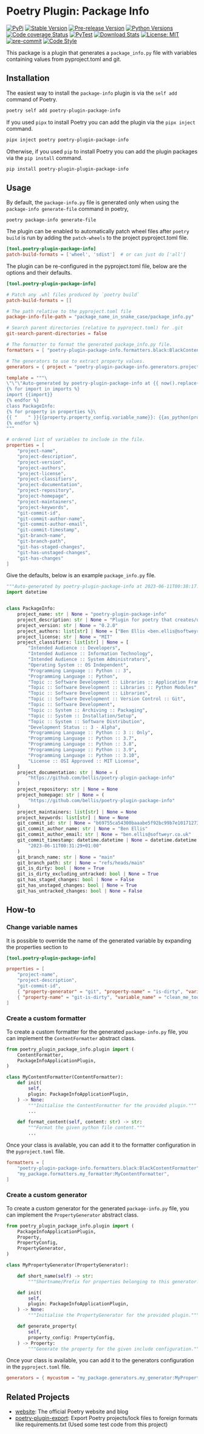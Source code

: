 # Poetry Plugin: Package Info

[![PyPi](https://img.shields.io/pypi/v/poetry-plugin-package-info.svg)](https://pypi.org/project/poetry-plugin-package-info/)
[![Stable Version](https://img.shields.io/pypi/v/poetry-plugin-package-info?label=stable)](https://pypi.org/project/poetry-plugin-package-info/)
[![Pre-release Version](https://img.shields.io/github/v/release/bellis/poetry-plugin-package-info?label=pre-release&include_prereleases&sort=semver)](https://pypi.org/project/poetry-plugin-package-info)
[![Python Versions](https://img.shields.io/pypi/pyversions/poetry-plugin-package-info)](https://pypi.org/project/poetry-plugin-package-info)
[![Code coverage Status](https://codecov.io/gh/bellis/poetry-plugin-package-info/branch/main/graph/badge.svg)](https://codecov.io/gh/bellis/poetry-plugin-package-info)
[![PyTest](https://github.com/bellis/poetry-plugin-package-info/workflows/test/badge.svg)](https://github.com/bellis/poetry-plugin-package-info/actions?query=workflow%3Atest)
[![Download Stats](https://img.shields.io/pypi/dm/poetry-plugin-package-info)](https://pypistats.org/packages/poetry-plugin-package-info)
[![License: MIT](https://img.shields.io/badge/License-MIT-yellow.svg)](https://opensource.org/licenses/MIT)
[![pre-commit](https://img.shields.io/badge/pre--commit-enabled-brightgreen?logo=pre-commit)](https://github.com/pre-commit/pre-commit)
[![Code Style](https://img.shields.io/badge/code%20style-black-000000.svg)](https://github.com/psf/black)

This package is a plugin that generates a `package_info.py` file with variables containing values from pyproject.toml and git.

## Installation

The easiest way to install the `package-info` plugin is via the `self add` command of Poetry.

```bash
poetry self add poetry-plugin-package-info
```

If you used `pipx` to install Poetry you can add the plugin via the `pipx inject` command.

```bash
pipx inject poetry poetry-plugin-package-info
```

Otherwise, if you used `pip` to install Poetry you can add the plugin packages via the `pip install` command.

```bash
pip install poetry-plugin-plugin-package-info
```

## Usage

By default, the `package-info.py` file is generated only when using the `package-info generate-file` command in poetry,

```
poetry package-info generate-file
```

The plugin can be enabled to automatically patch wheel files after `poetry build` is run by adding the `patch-wheels` to the project pyproject.toml file.

```toml
[tool.poetry-plugin-package-info]
patch-build-formats = ['wheel', 'sdist']  # or can just do ['all']
```

The plugin can be re-configured in the pyproject.toml file, below are the options and their defaults.

```toml
[tool.poetry-plugin-package-info]

# Patch any .whl files produced by `poetry build`
patch-build-formats = []

# The path relative to the pyproject.toml file
package-info-file-path = "package_name_in_snake_case/package_info.py"

# Search parent directories (relative to pyproject.toml) for .git
git-search-parent-directories = false

# The formatter to format the generated package_info.py file.
formatters = [ "poetry-plugin-package-info.formatters.black:BlackContentFormatter" ]

# The generators to use to extract property values.
generators = { project = "poetry-plugin-package-info.generators.project:ProjectPropertyGenerator", git = "poetry-plugin-package-info.generators.git:GitPropertyGenerator" }

template = """\
\"\"\"Auto-generated by poetry-plugin-package-info at {{ now().replace(microsecond=0).isoformat()  }}.\"\"\"\
{% for import in imports %}
import {{import}}
{% endfor %}
class PackageInfo:
{% for property in properties %}\
{{ "    " }}{{property.property_config.variable_name}}: {{as_python(property.property_type)}} = {{as_python(property.property_value)}}
{% endfor %}
"""

# ordered list of variables to include in the file.
properties = [
    "project-name",
    "project-description",
    "project-version",
    "project-authors",
    "project-license",
    "project-classifiers",
    "project-documentation",
    "project-repository",
    "project-homepage",
    "project-maintainers",
    "project-keywords",
    "git-commit-id",
    "git-commit-author-name",
    "git-commit-author-email",
    "git-commit-timestamp",
    "git-branch-name",
    "git-branch-path",
    "git-has-staged-changes",
    "git-has-unstaged-changes",
    "git-has-changes"
]
```

Give the defaults, below is an example `package_info.py` file.

```python
"""Auto-generated by poetry-plugin-package-info at 2023-06-11T00:38:17."""
import datetime


class PackageInfo:
    project_name: str | None = "poetry-plugin-package-info"
    project_description: str | None = "Plugin for poetry that creates/updates a package_info.py file with various details about the project/package."
    project_version: str | None = "0.2.0"
    project_authors: list[str] | None = ["Ben Ellis <ben.ellis@softweyr.co.uk>"]
    project_license: str | None = "MIT"
    project_classifiers: list[str] | None = [
        "Intended Audience :: Developers",
        "Intended Audience :: Information Technology",
        "Intended Audience :: System Administrators",
        "Operating System :: OS Independent",
        "Programming Language :: Python :: 3",
        "Programming Language :: Python",
        "Topic :: Software Development :: Libraries :: Application Frameworks",
        "Topic :: Software Development :: Libraries :: Python Modules",
        "Topic :: Software Development :: Libraries",
        "Topic :: Software Development :: Version Control :: Git",
        "Topic :: Software Development",
        "Topic :: System :: Archiving :: Packaging",
        "Topic :: System :: Installation/Setup",
        "Topic :: System :: Software Distribution",
        "Development Status :: 3 - Alpha",
        "Programming Language :: Python :: 3 :: Only",
        "Programming Language :: Python :: 3.7",
        "Programming Language :: Python :: 3.8",
        "Programming Language :: Python :: 3.9",
        "Programming Language :: Python :: 3.10",
        "License :: OSI Approved :: MIT License",
    ]
    project_documentation: str | None = (
        "https://github.com/bellis/poetry-plugin-package-info"
    )
    project_repository: str | None = None
    project_homepage: str | None = (
        "https://github.com/bellis/poetry-plugin-package-info"
    )
    project_maintainers: list[str] | None = None
    project_keywords: list[str] | None = None
    git_commit_id: str | None = "b69755ca54300baaabe5f92bc99b7e101712739b"
    git_commit_author_name: str | None = "Ben Ellis"
    git_commit_author_email: str | None = "ben.ellis@softweyr.co.uk"
    git_commit_timestamp: datetime.datetime | None = datetime.datetime.fromisoformat(
        "2023-06-11T00:31:29+01:00"
    )
    git_branch_name: str | None = "main"
    git_branch_path: str | None = "refs/heads/main"
    git_is_dirty: bool | None = True
    git_is_dirty_excluding_untracked: bool | None = True
    git_has_staged_changes: bool | None = False
    git_has_unstaged_changes: bool | None = True
    git_has_untracked_changes: bool | None = False
```

## How-to

### Change variable names

It is possible to override the name of the generated variable by expanding the properties section to

```toml
[tool.poetry-plugin-package-info]

properties = [
    "project-name",
    "project-description",
    "git-commit-id",
    { "property-generator" = "git", "property-name" = "is-dirty", "variable_name" = "clean_me" },
    { "property-name" = "git-is-dirty", "variable_name" = "clean_me_too" }
]

```

### Create a custom formatter

To create a custom formatter for the generated `package-info.py` file, you can implement the `ContentFormatter` abstract class.

```python
from poetry_plugin_package_info.plugin import (
    ContentFormatter,
    PackageInfoApplicationPlugin,
)

class MyContentFormatter(ContentFormatter):
    def init(
        self,
        plugin: PackageInfoApplicationPlugin,
    ) -> None:
        """Initialise the ContentFormatter for the provided plugin."""
        ...

    def format_content(self, content: str) -> str:
        """Format the given python file content."""
        ...
```

Once your class is available, you can add it to the formatter configuration in the `pyproject.toml` file.

```toml
formatters = [
    "poetry-plugin-package-info.formatters.black:BlackContentFormatter",
    "my_package.formatters.my_formatter:MyContentFormatter",
]
```

### Create a custom generator

To create a custom generator for the generated `package-info.py` file, you can implement the `PropertyGenerator` abstract class.

```python
from poetry_plugin_package_info.plugin import (
    PackageInfoApplicationPlugin,
    Property,
    PropertyConfig,
    PropertyGenerator,
)

class MyPropertyGenerator(PropertyGenerator):

    def short_name(self) -> str:
        """Shortname/Prefix for properties belonging to this generator."""

    def init(
        self,
        plugin: PackageInfoApplicationPlugin,
    ) -> None:
        """Initialise the PropertyGenerator for the provided plugin."""

    def generate_property(
        self,
        property_config: PropertyConfig,
    ) -> Property:
        """Generate the property for the given include configuration."""
```

Once your class is available, you can add it to the generators configuration in the `pyproject.toml` file.

```toml
generators = { mycustom = "my_package.generators.my_generator:MyPropertyGenerator", project = "poetry-plugin-package-info.generators.project:ProjectPropertyGenerator", git = "poetry-plugin-package-info.generators.git:GitPropertyGenerator" }
```

## Related Projects

* [website](https://github.com/python-poetry/website): The official Poetry website and blog
* [poetry-plugin-export](https://github.com/python-poetry/poetry-plugin-export): Export Poetry projects/lock files to
foreign formats like requirements.txt (Used some test code from this project)
